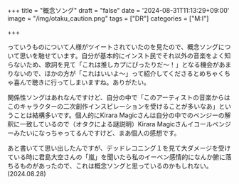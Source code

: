 +++
title = "概念ソング"
draft = "false"
date = '2024-08-31T11:13:29+09:00'
image = "/img/otaku_caution.png"
tags = ["DR"]
categories = ["M:I"]

+++

っていうものについて人様がツイートされていたのを見たので、概念ソングについて思いを馳せています。自分が基本的にインスト民でそれ以外の音楽をよく知らないため、歌詞を見て「これは推しカプにぴったりだ〜！」となる機会があまりないので、ほかの方が「これはいいよ〜」って紹介してくださるとめちゃくちゃ喜んで聴きに行ってしまいますね。ありがたい。

関係性ソングはあれなんですけど、自分の中で「このアーティストの音楽からはこのキャラクターの二次創作インスピレーションを受けることが多いなあ」ということは結構多いです。個人的にKirara Magicさんは自分の中でのベンジーの解釈に一致しているので（オタクによる謎説明）Kirara Magicさんイコールベンジーみたいになっちゃってるんですけど、まあ個人の感想です。

あと書いてて思い出したんですが、デッドレコニング１を見て大ダメージを受けている時に君島大空さんの「嵐」を聞いたら私のイーベン感情的になんか腑に落ちるものがあったので、これは概念ソングと思っているのかもしれない。(2024.08.28)
